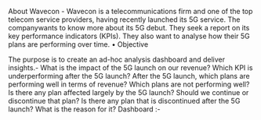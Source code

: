 About Wavecon -
Wavecon is a telecommunications firm and one of the top telecom service providers, having recently launched its 5G service.
The companywants to know more about its 5G debut. They seek a report on its key performance indicators (KPIs).
They also want to analyse how their 5G plans are performing over time.
• Objective

The purpose is to create an ad-hoc analysis dashboard and deliver insights.-
What is the impact of the 5G launch on our revenue?
Which KPI is underperforming after the 5G launch?
After the 5G launch, which plans are performing well in terms of revenue? Which plans are not performing well?
Is there any plan affected largely by the 5G launch? Should we continue or discontinue that plan?
Is there any plan that is discontinued after the 5G launch? What is the reason for it?
Dashboard :-
